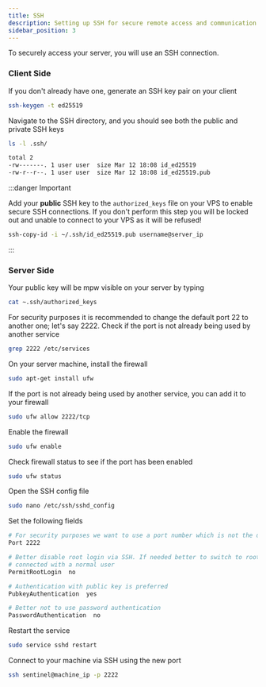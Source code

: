 ```yaml
---
title: SSH
description: Setting up SSH for secure remote access and communication
sidebar_position: 3
---
```


To securely access your server, you will use an SSH connection.

### Client Side

If you don't already have one, generate an SSH key pair on your client

```bash
ssh-keygen -t ed25519
```

Navigate to the SSH directory, and you should see both the public and private SSH keys

```bash
ls -l .ssh/

total 2
-rw-------. 1 user user  size Mar 12 18:08 id_ed25519
-rw-r--r--. 1 user user  size Mar 12 18:08 id_ed25519.pub
```

:::danger Important

Add your **public** SSH key to the `authorized_keys` file on your VPS to enable secure SSH connections. If you don't perform this step you will be locked out and unable to connect to your VPS as it will be refused!

```bash
ssh-copy-id -i ~/.ssh/id_ed25519.pub username@server_ip
```
:::

### Server Side

Your public key will be mpw visible on your server by typing

```bash
cat ~.ssh/authorized_keys
```

For security purposes it is recommended to change the default port 22 to another one; let's say 2222.
Check if the port is not already being used by another service

```bash
grep 2222 /etc/services
```

On your server machine, install the firewall

```bash
sudo apt-get install ufw
```

If the port is not already being used by another service, you can add it to your firewall

```bash
sudo ufw allow 2222/tcp
```

Enable the firewall

```bash
sudo ufw enable
```

Check firewall status to see if the port has been enabled

```bash
sudo ufw status
```

Open the SSH config file

```bash
sudo nano /etc/ssh/sshd_config
```

Set the following fields

```bash title="/etc/ssh/sshd_config"
# For security purposes we want to use a port number which is not the default one 22
Port 2222

# Better disable root login via SSH. If needed better to switch to root once
# connected with a normal user
PermitRootLogin  no

# Authentication with public key is preferred
PubkeyAuthentication  yes

# Better not to use password authentication
PasswordAuthentication  no
```

Restart the service

```bash
sudo service sshd restart
```

Connect to your machine via SSH using the new port

```bash
ssh sentinel@machine_ip -p 2222
```